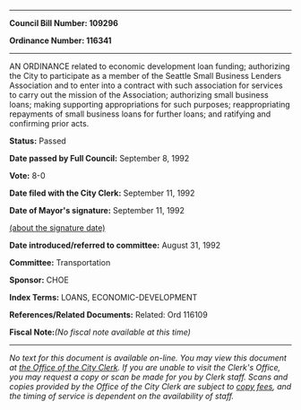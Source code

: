 

********

**Council Bill Number: 109296**
   
**Ordinance Number: 116341**
********

 AN ORDINANCE related to economic development loan funding; authorizing the City to participate as a member of the Seattle Small Business Lenders Association and to enter into a contract with such association for services to carry out the mission of the Association; authorizing small business loans; making supporting appropriations for such purposes; reappropriating repayments of small business loans for further loans; and ratifying and confirming prior acts.

**Status:** Passed
   
**Date passed by Full Council:** September 8, 1992
   
**Vote:** 8-0
   
**Date filed with the City Clerk:** September 11, 1992
   
**Date of Mayor's signature:** September 11, 1992
   
[(about the signature date)](/~public/approvaldate.htm)
   
   
   
**Date introduced/referred to committee:** August 31, 1992
   
**Committee:** Transportation
   
**Sponsor:** CHOE
   
   
**Index Terms:** LOANS, ECONOMIC-DEVELOPMENT

**References/Related Documents:** Related: Ord 116109

**Fiscal Note:**_(No fiscal note available at this time)_
********

_No text for this document is available on-line. You may view this document at [the Office of the City Clerk](http://www.seattle.gov/leg/clerk/contactUs.htm). If you are unable to visit the Clerk's Office, you may request a copy or scan be made for you by Clerk staff. Scans and copies provided by the Office of the City Clerk are subject to [copy fees](http://clerk.seattle.gov/~public/clerkfees.htm), and the timing of service is dependent on the availability of staff._

